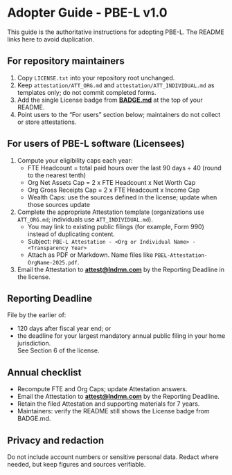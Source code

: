 # Adopter Guide - PBE-L v1.0

This guide is the authoritative instructions for adopting PBE-L. The README links here to avoid duplication.

## For repository maintainers
1) Copy `LICENSE.txt` into your repository root unchanged.  
2) Keep `attestation/ATT_ORG.md` and `attestation/ATT_INDIVIDUAL.md` as templates only; do not commit completed forms.  
3) Add the single License badge from **[BADGE.md](./BADGE.md)** at the top of your README.  
4) Point users to the “For users” section below; maintainers do not collect or store attestations.

## For users of PBE-L software (Licensees)
1) Compute your eligibility caps each year:  
   - FTE Headcount = total paid hours over the last 90 days ÷ 40 (round to the nearest tenth)  
   - Org Net Assets Cap = 2 x FTE Headcount x Net Worth Cap  
   - Org Gross Receipts Cap = 2 x FTE Headcount x Income Cap  
   - Wealth Caps: use the sources defined in the license; update when those sources update  
2) Complete the appropriate Attestation template (organizations use `ATT_ORG.md`; individuals use `ATT_INDIVIDUAL.md`).  
   - You may link to existing public filings (for example, Form 990) instead of duplicating content.  
   - Subject: `PBE-L Attestation - <Org or Individual Name> - <Transparency Year>`  
   - Attach as PDF or Markdown. Name files like `PBEL-Attestation-OrgName-2025.pdf`.  
3) Email the Attestation to **attest@lndmn.com** by the Reporting Deadline in the license.

## Reporting Deadline
File by the earlier of:  
- 120 days after fiscal year end; or  
- the deadline for your largest mandatory annual public filing in your home jurisdiction.  
See Section 6 of the license.

## Annual checklist
- Recompute FTE and Org Caps; update Attestation answers.  
- Email the Attestation to **attest@lndmn.com** by the Reporting Deadline.  
- Retain the filed Attestation and supporting materials for 7 years.  
- Maintainers: verify the README still shows the License badge from BADGE.md.

## Privacy and redaction
Do not include account numbers or sensitive personal data. Redact where needed, but keep figures and sources verifiable.
